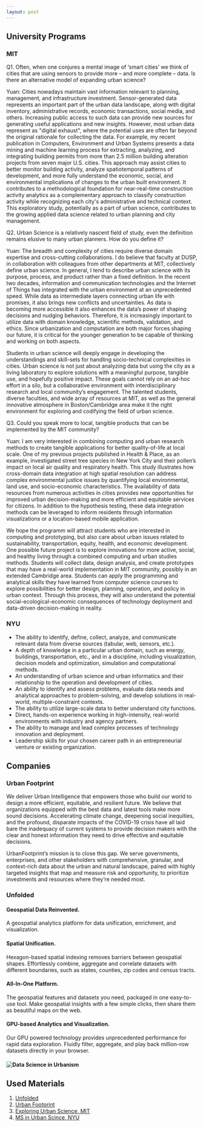 ```yaml
---
layout: post
---
```

<h2>University Programs</h2>
<h3>MIT</h3>

Q1. Often, when one conjures a mental image of ‘smart cities’ we think of cities that are using sensors to provide more – and more complete – data. Is there an alternative model of expanding urban science?

Yuan: Cities nowadays maintain vast information relevant to planning, management, and infrastructure investment. Sensor-generated data represents an important part of the urban data landscape, along with digital inventory, administrative records, economic transactions, social media, and others. Increasing public access to such data can provide new sources for generating useful applications and new insights. However, most urban data represent as "digital exhaust", where the potential uses are often far beyond the original rationale for collecting the data. For example, my recent publication in Computers, Environment and Urban Systems presents a data mining and machine learning process for extracting, analyzing, and integrating building permits from more than 2.5 million building alteration projects from seven major U.S. cities. This approach may assist cities to better monitor building activity, analyze spatiotemporal patterns of development, and more fully understand the economic, social, and environmental implications of changes to the urban built environment. It contributes to a methodological foundation for near-real-time construction activity analytics as a complementary approach to classify construction activity while recognizing each city's administrative and technical context. This exploratory study, potentially as a part of urban science, contributes to the growing applied data science related to urban planning and city management.

Q2. Urban Science is a relatively nascent field of study, even the definition remains elusive to many urban planners. How do you define it?

Yuan: The breadth and complexity of cities require diverse domain expertise and cross-cutting collaborations. I do believe that faculty at DUSP, in collaboration with colleagues from other departments at MIT, collectively define urban science. In general, I tend to describe urban science with its purpose, process, and product rather than a fixed definition. In the recent two decades, information and communication technologies and the Internet of Things has integrated with the urban environment at an unprecedented speed. While data as intermediate layers connecting urban life with promises, it also brings new conflicts and uncertainties. As data is becoming more accessible it also enhances the data’s power of shaping decisions and nudging behaviors. Therefore, it is increasingly important to utilize data with domain knowledge, scientific methods, validation, and ethics. Since urbanization and computation are both major forces shaping our future, it is critical for the younger generation to be capable of thinking and working on both aspects.

Students in urban science will deeply engage in developing the understandings and skill-sets for handling socio-technical complexities in cities. Urban science is not just about analyzing data but using the city as a living laboratory to explore solutions with a meaningful purpose, tangible use, and hopefully positive impact. These goals cannot rely on an ad-hoc effort in a silo, but a collaborative environment with interdisciplinary research and local community’s engagement. The talented students, diverse faculties, and wide array of resources at MIT, as well as the general innovative atmosphere in Boston/Cambridge area make it the right environment for exploring and codifying the field of urban science.

Q3. Could you speak more to local, tangible products that can be implemented by the MIT community?

Yuan: I am very interested in combining computing and urban research methods to create tangible applications for better quality-of-life at local scale. One of my previous projects published in Health & Place, as an example, investigated street tree species in New York City and their pollen’s impact on local air quality and respiratory health. This study illustrates how cross-domain data integration at high spatial resolution can address complex environmental justice issues by quantifying local environmental, land use, and socio-economic characteristics. The availability of data resources from numerous activities in cities provides new opportunities for improved urban decision-making and more efficient and equitable services for citizens. In addition to the hypothesis testing, these data integration methods can be leveraged to inform residents through information visualizations or a location-based mobile application.

We hope the programm will attract students who are interested in computing and prototyping, but also care about urban issues related to sustainability, transportation, equity, health, and economic development. One possible future project is to explore innovations for more active, social, and healthy living through a combined computing and urban studies methods. Students will collect data, design analysis, and create prototypes that may have a real-world implementation in MIT community, possibly in an extended Cambridge area. Students can apply the programming and analytical skills they have learned from computer science courses to explore possibilities for better design, planning, operation, and policy in urban context. Through this process, they will also understand the potential social-ecological-economic consequences of technology deployment and data-driven decision-making in reality.

<h3>NYU</h3>

<ul>
<li>The ability to identify, define, collect, analyze, and communicate relevant data from diverse sources (tabular, web, sensors, etc.).</li>
<li>A depth of knowledge in a particular urban domain, such as energy, buildings, transportation, etc., and in a discipline, including visualization, decision models and optimization, simulation and computational methods.</li>
<li>An understanding of urban science and urban informatics and their relationship to the operation and development of cities.</li>
<li>An ability to identify and assess problems, evaluate data needs and analytical approaches to problem-solving, and develop solutions in real-world, multiple-constraint contexts.</li>
<li>The ability to utilize large-scale data to better understand city functions.</li>
<li>Direct, hands-on experience working in high-intensity, real-world environments with industry and agency partners.</li>
<li>The ability to manage and lead complex processes of technology innovation and deployment.</li>
<li>Leadership skills for your chosen career path in an entrepreneurial venture or existing organization.</li>
</ul>

<h2>Companies</h2>
<h3>Urban Footprint</h3>
  
We deliver Urban Intelligence that empowers those who build our world to design a more efficient, equitable, and resilient future.
We believe that organizations equipped with the best data and latest tools make more sound decisions. Accelerating climate change, deepening social inequities, and the profound, disparate impacts of the COVID-19 crisis have all laid bare the inadequacy of current systems to provide decision makers with the clear and honest information they need to drive effective and equitable decisions.

UrbanFootprint’s mission is to close this gap. We serve governments, enterprises, and other stakeholders with comprehensive, granular, and context-rich data about the urban and natural landscape, paired with highly targeted insights that map and measure risk and opportunity, to prioritize investments and resources where they’re needed most.

<h3>Unfolded</h3>
  
<h4>Geospatial Data Reinvented.</h4>

A geospatial analytics platform for data unification, enrichment, and visualization.
  
<h4>Spatial Unification.</h4>

Hexagon-based spatial indexing removes barriers between geospatial shapes. Effortlessly combine, aggregate and correlate datasets with different boundaries, such as states, counties, zip codes and census tracts.
  
<h4>All-In-One Platform.</h4>

The geospatial features and datasets you need, packaged in one easy-to-use tool. Make geospatial insights with a few simple clicks, then share them as beautiful maps on the web.

<h4>GPU-based Analytics and Visualization.</h4>

Our GPU powered technology provides unprecedented performance for rapid data exploration. Fluidly filter, aggregate, and play back million-row datasets directly in your browser.

<h4>
<img src="https://raw.githubusercontent.com/evergreencircle/research/master/man.png" alt="Data Science in Urbanism">
</h4>

<h2>Used Materials</h2>
<ol>
  <li><a  href="https://www.unfolded.ai/">Unfolded
</a></li>
<li><a href="https://urbanfootprint.com/">Urban Footprint</a></li>
<li><a href="https://dusp.mit.edu/news/exploring-urban-science">Exploring Urban Science, MIT</a></li>
<li><a href="https://cusp.nyu.edu/">MS in Urban Scince, NYU</a></li>  
</ol>
